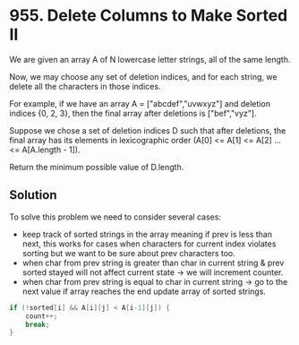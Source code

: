 # 955. Delete Columns to Make Sorted II

We are given an array A of N lowercase letter strings, all of the same length.

Now, we may choose any set of deletion indices, and for each string, we delete all the characters in those indices.

For example, if we have an array A = ["abcdef","uvwxyz"] and deletion indices {0, 2, 3}, then the final array after deletions is ["bef","vyz"].

Suppose we chose a set of deletion indices D such that after deletions, the final array has its elements in lexicographic order (A[0] <= A[1] <= A[2] ... <= A[A.length - 1]).

Return the minimum possible value of D.length.

## Solution

To solve this problem we need to consider several cases:

* keep track of sorted strings in the array meaning if prev is less than next, this works for cases when characters for current index violates sorting but we want to be sure about prev characters too.
* when char from prev string is greater than char in current string & prev sorted stayed will not affect current state -> we will increment counter.
* when char from prev string is equal to char in current string -> go to the next value if array reaches the end update array of sorted strings.

```cpp
if (!sorted[i] && A[i][j] < A[i-1][j]) {
    count++;
    break;
} 
```